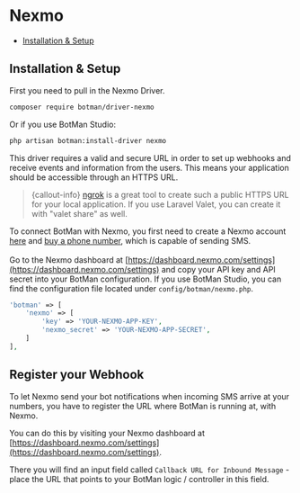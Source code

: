 # Nexmo

- [Installation & Setup](#installation-setup)

<a id="installation-setup"></a>
## Installation & Setup

First you need to pull in the Nexmo Driver.

```sh
composer require botman/driver-nexmo
```

Or if you use BotMan Studio:

```sh
php artisan botman:install-driver nexmo
```

This driver requires a valid and secure URL in order to set up webhooks and receive events and information from the users. This means your application should be accessible through an HTTPS URL.

> {callout-info} [ngrok](https://ngrok.com/) is a great tool to create such a public HTTPS URL for your local application. If you use Laravel Valet, you can create it with "valet share" as well.

To connect BotMan with Nexmo, you first need to create a Nexmo account [here](https://dashboard.nexmo.com/sign-up) and [buy a phone number](https://dashboard.nexmo.com/buy-numbers), which is capable of sending SMS.
<br><br>
Go to the Nexmo dashboard at [https://dashboard.nexmo.com/settings](https://dashboard.nexmo.com/settings) and copy your API key and API secret into your BotMan configuration.
If you use BotMan Studio, you can find the configuration file located under `config/botman/nexmo.php`.

```php
'botman' => [
    'nexmo' => [
    	'key' => 'YOUR-NEXMO-APP-KEY',
    	'nexmo_secret' => 'YOUR-NEXMO-APP-SECRET',
    ]
],
```

## Register your Webhook

To let Nexmo send your bot notifications when incoming SMS arrive at your numbers, you have to register the URL where BotMan is running at,
with Nexmo.

You can do this by visiting your Nexmo dashboard at [https://dashboard.nexmo.com/settings](https://dashboard.nexmo.com/settings).

There you will find an input field called `Callback URL for Inbound Message` - place the URL that points to your BotMan logic / controller in this field.
